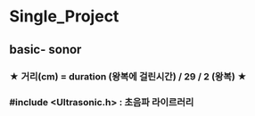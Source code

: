 # Single_Project
## basic- sonor
### ★ 거리(cm) = duration (왕복에 걸린시간) / 29 / 2 (왕복) ★
### #include <Ultrasonic.h> : 초음파 라이르러리
